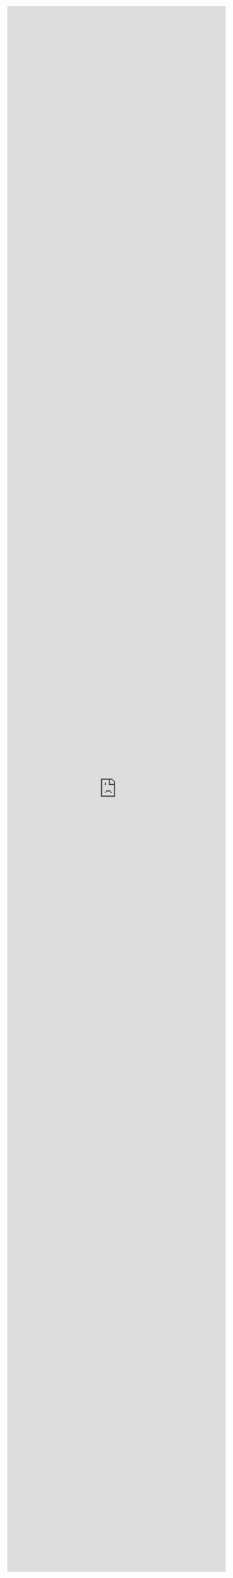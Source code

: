 
<iframe xml 
style="position:relative; top:150; left:0; bottom:0; right:0; width:100%; height:90vh; border:none; margin:0; padding:0; overflow:hidden; z-index:999999;"  src="https://nbviewer.org/github/DataWranglerPro/quartz/blob/v4/content/Assets/notebooks/Group%20By%20Practice.ipynb"></iframe>




